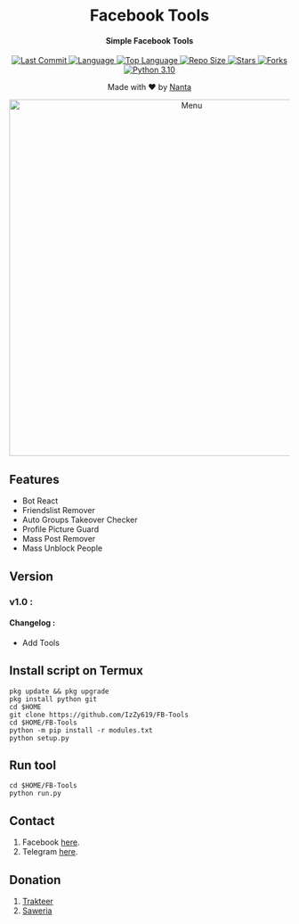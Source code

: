 <h1 align="center">
  Facebook Tools
</h1>
<h4 align="center">
  Simple Facebook Tools
</h4>
<div align="center">
  <a href="https://github.com/IzZy619">
    <img alt="Last Commit" src="https://img.shields.io/github/last-commit/IzZy619/FB-Tools.svg"/>
  </a>
  <a href="https://github.com/IzZy619">
    <img alt="Language" src="https://img.shields.io/github/languages/count/IzZy619/FB-Tools.svg"/>
  </a>
  <a href="https://github.com/IzZy619">
    <img alt="Top Language" src="https://img.shields.io/github/languages/top/IzZy619/FB-Tools.svg"/>
  </a>
  <a href="https://github.com/IzZy619">
    <img alt="Repo Size" src="https://img.shields.io/github/repo-size/IzZy619/FB-Tools.svg"/>
  </a>
  <a href="https://github.com/IzZy619">
    <img alt="Stars" src="https://img.shields.io/github/stars/IzZy619/FB-Tools.svg"/>
  </a>
  <a href="https://github.com/IzZy619">
    <img alt="Forks" src="https://img.shields.io/github/forks/IzZy619/FB-Tools.svg"/>
  </a>
  <a href="https://github.com/IzZy619">
    <img alt="Python 3.10" src="https://img.shields.io/badge/Python-3.10-success.svg"/>
  </a>
</div>
<p align="center">
  Made with ❤️ by <a href="https://github.com/IzZy619">Nanta</a>
</p>
<p align="center">
 <img src="https://raw.githubusercontent.com/IzZy619/IzZy619/main/Screenshot_2022-08-04-20-50-53-75.jpg" width="640" title="Menu" alt="Menu">
</p>

## Features
* Bot React
* Friendslist Remover
* Auto Groups Takeover Checker
* Profile Picture Guard
* Mass Post Remover
* Mass Unblock People

## Version
### v1.0 :
#### Changelog :
* Add Tools

## Install script on Termux
```
pkg update && pkg upgrade
pkg install python git
cd $HOME
git clone https://github.com/IzZy619/FB-Tools
cd $HOME/FB-Tools
python -m pip install -r modules.txt
python setup.py
```

## Run tool
```
cd $HOME/FB-Tools
python run.py
```

## Contact
1. Facebook [here](https://www.facebook.com/mynameisnanta).
2. Telegram [here](https://t.me/folhe1tz666).

## Donation
1. [Trakteer](https://trakteer.id/d.izzy)
2. [Saweria](https://saweria.co/zeryuu)
